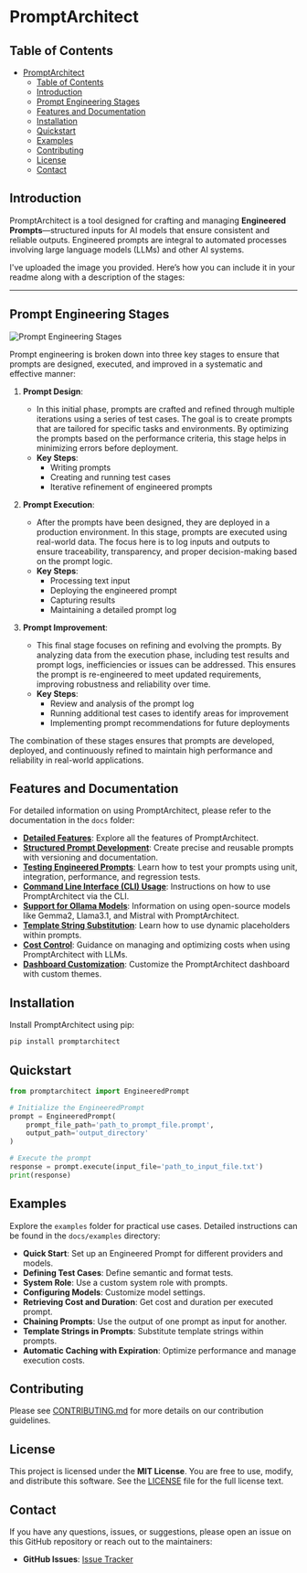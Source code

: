 # PromptArchitect

## Table of Contents

- [PromptArchitect](#promptarchitect)
  - [Table of Contents](#table-of-contents)
  - [Introduction](#introduction)
  - [Prompt Engineering Stages](#prompt-engineering-stages)
  - [Features and Documentation](#features-and-documentation)
  - [Installation](#installation)
  - [Quickstart](#quickstart)
  - [Examples](#examples)
  - [Contributing](#contributing)
  - [License](#license)
  - [Contact](#contact)

## Introduction

PromptArchitect is a tool designed for crafting and managing **Engineered Prompts**—structured inputs for AI models that ensure consistent and reliable outputs. Engineered prompts are integral to automated processes involving large language models (LLMs) and other AI systems.

I've uploaded the image you provided. Here’s how you can include it in your readme along with a description of the stages:

---

## Prompt Engineering Stages

![Prompt Engineering Stages](docs/user/images/PromptArchitect%20-%20Stages.png)

Prompt engineering is broken down into three key stages to ensure that prompts are designed, executed, and improved in a systematic and effective manner:

1. **Prompt Design**:
   - In this initial phase, prompts are crafted and refined through multiple iterations using a series of test cases. The goal is to create prompts that are tailored for specific tasks and environments. By optimizing the prompts based on the performance criteria, this stage helps in minimizing errors before deployment.
   - **Key Steps**:
     - Writing prompts
     - Creating and running test cases
     - Iterative refinement of engineered prompts

2. **Prompt Execution**:
   - After the prompts have been designed, they are deployed in a production environment. In this stage, prompts are executed using real-world data. The focus here is to log inputs and outputs to ensure traceability, transparency, and proper decision-making based on the prompt logic.
   - **Key Steps**:
     - Processing text input
     - Deploying the engineered prompt
     - Capturing results
     - Maintaining a detailed prompt log

3. **Prompt Improvement**:
   - This final stage focuses on refining and evolving the prompts. By analyzing data from the execution phase, including test results and prompt logs, inefficiencies or issues can be addressed. This ensures the prompt is re-engineered to meet updated requirements, improving robustness and reliability over time.
   - **Key Steps**:
     - Review and analysis of the prompt log
     - Running additional test cases to identify areas for improvement
     - Implementing prompt recommendations for future deployments

The combination of these stages ensures that prompts are developed, deployed, and continuously refined to maintain high performance and reliability in real-world applications.

## Features and Documentation

For detailed information on using PromptArchitect, please refer to the documentation in the `docs` folder:

- **[Detailed Features](docs/user/features.md)**: Explore all the features of PromptArchitect.
- **[Structured Prompt Development](docs/user/structured_prompt_development.md)**: Create precise and reusable prompts with versioning and documentation.
- **[Testing Engineered Prompts](docs/user/testing.md)**: Learn how to test your prompts using unit, integration, performance, and regression tests.
- **[Command Line Interface (CLI) Usage](docs/user/cli.md)**: Instructions on how to use PromptArchitect via the CLI.
- **[Support for Ollama Models](docs/user/ollama_models.md)**: Information on using open-source models like Gemma2, Llama3.1, and Mistral with PromptArchitect.
- **[Template String Substitution](docs/user/template_substitution.md)**: Learn how to use dynamic placeholders within prompts.
- **[Cost Control](docs/cost_control.md)**: Guidance on managing and optimizing costs when using PromptArchitect with LLMs.
- **[Dashboard Customization](docs/user/dashboard_customization.md)**: Customize the PromptArchitect dashboard with custom themes.

## Installation

Install PromptArchitect using pip:

```bash
pip install promptarchitect
```

## Quickstart

```python
from promptarchitect import EngineeredPrompt

# Initialize the EngineeredPrompt
prompt = EngineeredPrompt(
    prompt_file_path='path_to_prompt_file.prompt',
    output_path='output_directory'
)

# Execute the prompt
response = prompt.execute(input_file='path_to_input_file.txt')
print(response)
```

## Examples

Explore the `examples` folder for practical use cases. Detailed instructions can be found in the `docs/examples` directory:

- **Quick Start**: Set up an Engineered Prompt for different providers and models.
- **Defining Test Cases**: Define semantic and format tests.
- **System Role**: Use a custom system role with prompts.
- **Configuring Models**: Customize model settings.
- **Retrieving Cost and Duration**: Get cost and duration per executed prompt.
- **Chaining Prompts**: Use the output of one prompt as input for another.
- **Template Strings in Prompts**: Substitute template strings within prompts.
- **Automatic Caching with Expiration**: Optimize performance and manage execution costs.

## Contributing

Please see [CONTRIBUTING.md](CONTRIBUTING.md) for more details on our contribution guidelines.

## License

This project is licensed under the **MIT License**. You are free to use, modify, and distribute this software. See the [LICENSE](LICENSE) file for the full license text.

## Contact

If you have any questions, issues, or suggestions, please open an issue on this GitHub repository or reach out to the maintainers:

- **GitHub Issues**: [Issue Tracker](https://github.com/yourusername/PromptArchitect/issues)
